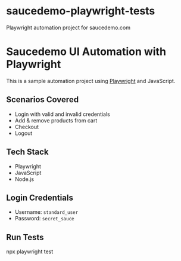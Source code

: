 # saucedemo-playwright-tests
Playwright automation project for saucedemo.com

# Saucedemo UI Automation with Playwright

This is a sample automation project using [Playwright](https://playwright.dev/) and JavaScript.

## Scenarios Covered

- Login with valid and invalid credentials
- Add & remove products from cart
- Checkout
- Logout

##  Tech Stack

- Playwright
- JavaScript
- Node.js

##  Login Credentials

- Username: `standard_user`
- Password: `secret_sauce`

##  Run Tests
npx playwright test
